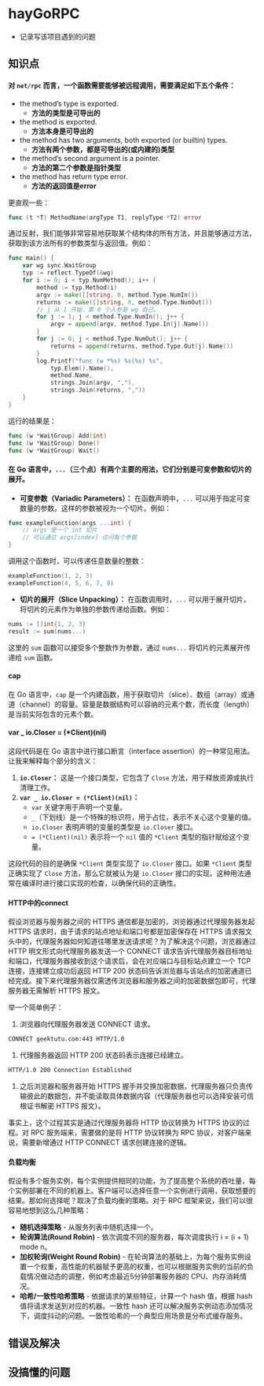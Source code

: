 # hayGoRPC

- 记录写该项目遇到的问题



## 知识点

#### 对 `net/rpc` 而言，一个函数需要能够被远程调用，需要满足如下五个条件：

- the method’s type is exported.
  - **方法的类型是可导出的**
- the method is exported.
  - **方法本身是可导出的**
- the method has two arguments, both exported (or builtin) types.
  - **方法有两个参数，都是可导出的(或内建的)类型**
- the method’s second argument is a pointer.
  - **方法的第二个参数是指针类型**
- the method has return type error.
  - **方法的返回值是error**

更直观一些：

```go
func (t *T) MethodName(argType T1, replyType *T2) error
```

通过反射，我们能够非常容易地获取某个结构体的所有方法，并且能够通过方法，获取到该方法所有的参数类型与返回值。例如：

```go
func main() {
	var wg sync.WaitGroup
	typ := reflect.TypeOf(&wg)
	for i := 0; i < typ.NumMethod(); i++ {
		method := typ.Method(i)
		argv := make([]string, 0, method.Type.NumIn())
		returns := make([]string, 0, method.Type.NumOut())
		// j 从 1 开始，第 0 个入参是 wg 自己。
		for j := 1; j < method.Type.NumIn(); j++ {
			argv = append(argv, method.Type.In(j).Name())
		}
		for j := 0; j < method.Type.NumOut(); j++ {
			returns = append(returns, method.Type.Out(j).Name())
		}
		log.Printf("func (w *%s) %s(%s) %s",
			typ.Elem().Name(),
			method.Name,
			strings.Join(argv, ","),
			strings.Join(returns, ","))
    }
}
```

运行的结果是：

```go
func (w *WaitGroup) Add(int)
func (w *WaitGroup) Done()
func (w *WaitGroup) Wait()
```





#### 在 Go 语言中，`...`（三个点）有两个主要的用法，它们分别是可变参数和切片的展开。

- **可变参数（Variadic Parameters）：** 在函数声明中，`...` 可以用于指定可变数量的参数。这样的参数被视为一个切片。例如：

```go
func exampleFunction(args ...int) {
    // args 是一个 int 切片
    // 可以通过 args[index] 访问每个参数
}
```

调用这个函数时，可以传递任意数量的整数：

```go
exampleFunction(1, 2, 3)
exampleFunction(4, 5, 6, 7, 8)
```

- **切片的展开（Slice Unpacking）：** 在函数调用时，`...` 可以用于展开切片，将切片的元素作为单独的参数传递给函数。例如：

```go
nums := []int{1, 2, 3}
result := sum(nums...)
```

这里的 `sum` 函数可以接受多个整数作为参数，通过 `nums...` 将切片的元素展开传递给 `sum` 函数。

#### cap

在 Go 语言中，`cap` 是一个内建函数，用于获取切片（slice）、数组（array）或通道（channel）的容量。容量是数据结构可以容纳的元素个数，而长度（length）是当前实际包含的元素个数。



#### var _ io.Closer = (*Client)(nil)

这段代码是在 Go 语言中进行接口断言（interface assertion）的一种常见用法。让我来解释每个部分的含义：

1. **`io.Closer`：** 这是一个接口类型，它包含了 `Close` 方法，用于释放资源或执行清理工作。
2. **`var _ io.Closer = (*Client)(nil)`：**
   - `var` 关键字用于声明一个变量。
   - `_`（下划线）是一个特殊的标识符，用于占位，表示不关心这个变量的值。
   - `io.Closer` 表明声明的变量的类型是 `io.Closer` 接口。
   - `= (*Client)(nil)` 表示将一个 `nil` 值的 `*Client` 类型的指针赋给这个变量。

这段代码的目的是确保 `*Client` 类型实现了 `io.Closer` 接口。如果 `*Client` 类型正确实现了 `Close` 方法，那么它就被认为是 `io.Closer` 接口的实现。这种用法通常在编译时进行接口实现的检查，以确保代码的正确性。



#### HTTP中的connect

假设浏览器与服务器之间的 HTTPS 通信都是加密的，浏览器通过代理服务器发起 HTTPS 请求时，由于请求的站点地址和端口号都是加密保存在 HTTPS 请求报文头中的，代理服务器如何知道往哪里发送请求呢？为了解决这个问题，浏览器通过 HTTP 明文形式向代理服务器发送一个 CONNECT 请求告诉代理服务器目标地址和端口，代理服务器接收到这个请求后，会在对应端口与目标站点建立一个 TCP 连接，连接建立成功后返回 HTTP 200 状态码告诉浏览器与该站点的加密通道已经完成。接下来代理服务器仅需透传浏览器和服务器之间的加密数据包即可，代理服务器无需解析 HTTPS 报文。

举一个简单例子：

1. 浏览器向代理服务器发送 CONNECT 请求。

```bash
CONNECT geektutu.com:443 HTTP/1.0
```

1. 代理服务器返回 HTTP 200 状态码表示连接已经建立。

```bash
HTTP/1.0 200 Connection Established
```

1. 之后浏览器和服务器开始 HTTPS 握手并交换加密数据，代理服务器只负责传输彼此的数据包，并不能读取具体数据内容（代理服务器也可以选择安装可信根证书解密 HTTPS 报文）。

事实上，这个过程其实是通过代理服务器将 HTTP 协议转换为 HTTPS 协议的过程。对 RPC 服务端来，需要做的是将 HTTP 协议转换为 RPC 协议，对客户端来说，需要新增通过 HTTP CONNECT 请求创建连接的逻辑。



#### 负载均衡

假设有多个服务实例，每个实例提供相同的功能，为了提高整个系统的吞吐量，每个实例部署在不同的机器上。客户端可以选择任意一个实例进行调用，获取想要的结果。那如何选择呢？取决了负载均衡的策略。对于 RPC 框架来说，我们可以很容易地想到这么几种策略：

- **随机选择策略** - 从服务列表中随机选择一个。
- **轮询算法(Round Robin)** - 依次调度不同的服务器，每次调度执行 i = (i + 1) mode n。
- **加权轮询(Weight Round Robin)** - 在轮询算法的基础上，为每个服务实例设置一个权重，高性能的机器赋予更高的权重，也可以根据服务实例的当前的负载情况做动态的调整，例如考虑最近5分钟部署服务器的 CPU、内存消耗情况。
- **哈希/一致性哈希策略** - 依据请求的某些特征，计算一个 hash 值，根据 hash 值将请求发送到对应的机器。一致性 hash 还可以解决服务实例动态添加情况下，调度抖动的问题。一致性哈希的一个典型应用场景是分布式缓存服务。







## 错误及解决



## 没搞懂的问题



